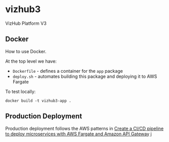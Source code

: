 # vizhub3
VizHub Platform V3

## Docker
How to use Docker.

At the top level we have:

 * `Dockerfile` - defines a container for the `app` package
 * `deploy.sh` - automates building this package and deploying it to AWS Fargate

To test locally:

```
docker build -t vizhub3-app .
```

## Production Deployment

Production deployment follows the AWS patterns in [Create a CI/CD pipeline to deploy microservices with AWS Fargate and Amazon API Gateway](https://docs.aws.amazon.com/prescriptive-guidance/latest/patterns/create-a-ci-cd-pipeline-to-deploy-microservices-with-aws-fargate-and-amazon-api-gateway.html)
j

